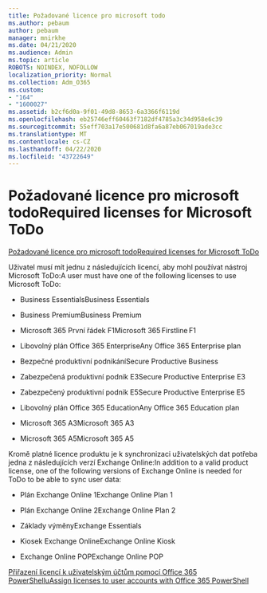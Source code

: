 ```yaml
---
title: Požadované licence pro microsoft todo
ms.author: pebaum
author: pebaum
manager: mnirkhe
ms.date: 04/21/2020
ms.audience: Admin
ms.topic: article
ROBOTS: NOINDEX, NOFOLLOW
localization_priority: Normal
ms.collection: Adm_O365
ms.custom:
- "164"
- "1600027"
ms.assetid: b2cf6d0a-9f01-49d8-8653-6a3366f6119d
ms.openlocfilehash: eb25746eff60463f7182df4785a3c34d958e6c39
ms.sourcegitcommit: 55eff703a17e500681d8fa6a87eb067019ade3cc
ms.translationtype: MT
ms.contentlocale: cs-CZ
ms.lasthandoff: 04/22/2020
ms.locfileid: "43722649"
---
```

# <a name="required-licenses-for-microsoft-todo"></a><span data-ttu-id="dceb4-102">Požadované licence pro microsoft todo</span><span class="sxs-lookup"><span data-stu-id="dceb4-102">Required licenses for Microsoft ToDo</span></span>

[<span data-ttu-id="dceb4-103">Požadované licence pro microsoft todo</span><span class="sxs-lookup"><span data-stu-id="dceb4-103">Required licenses for Microsoft ToDo</span></span>](https://support.office.com/article/381e9d1b-c500-49b5-973e-890fd86528d7.aspx)
  
<span data-ttu-id="dceb4-104">Uživatel musí mít jednu z následujících licencí, aby mohl používat nástroj Microsoft ToDo:</span><span class="sxs-lookup"><span data-stu-id="dceb4-104">A user must have one of the following licenses to use Microsoft ToDo:</span></span>
  
- <span data-ttu-id="dceb4-105">Business Essentials</span><span class="sxs-lookup"><span data-stu-id="dceb4-105">Business Essentials</span></span>

- <span data-ttu-id="dceb4-106">Business Premium</span><span class="sxs-lookup"><span data-stu-id="dceb4-106">Business Premium</span></span>

- <span data-ttu-id="dceb4-107">Microsoft 365 První řádek F1</span><span class="sxs-lookup"><span data-stu-id="dceb4-107">Microsoft 365 Firstline F1</span></span>

- <span data-ttu-id="dceb4-108">Libovolný plán Office 365 Enterprise</span><span class="sxs-lookup"><span data-stu-id="dceb4-108">Any Office 365 Enterprise plan</span></span>

- <span data-ttu-id="dceb4-109">Bezpečné produktivní podnikání</span><span class="sxs-lookup"><span data-stu-id="dceb4-109">Secure Productive Business</span></span>

- <span data-ttu-id="dceb4-110">Zabezpečená produktivní podnik E3</span><span class="sxs-lookup"><span data-stu-id="dceb4-110">Secure Productive Enterprise E3</span></span>

- <span data-ttu-id="dceb4-111">Zabezpečený produktivní podnik E5</span><span class="sxs-lookup"><span data-stu-id="dceb4-111">Secure Productive Enterprise E5</span></span>

- <span data-ttu-id="dceb4-112">Libovolný plán Office 365 Education</span><span class="sxs-lookup"><span data-stu-id="dceb4-112">Any Office 365 Education plan</span></span>

- <span data-ttu-id="dceb4-113">Microsoft 365 A3</span><span class="sxs-lookup"><span data-stu-id="dceb4-113">Microsoft 365 A3</span></span>

- <span data-ttu-id="dceb4-114">Microsoft 365 A5</span><span class="sxs-lookup"><span data-stu-id="dceb4-114">Microsoft 365 A5</span></span>

<span data-ttu-id="dceb4-115">Kromě platné licence produktu je k synchronizaci uživatelských dat potřeba jedna z následujících verzí Exchange Online:</span><span class="sxs-lookup"><span data-stu-id="dceb4-115">In addition to a valid product license, one of the following versions of Exchange Online is needed for ToDo to be able to sync user data:</span></span>
  
- <span data-ttu-id="dceb4-116">Plán Exchange Online 1</span><span class="sxs-lookup"><span data-stu-id="dceb4-116">Exchange Online Plan 1</span></span>

- <span data-ttu-id="dceb4-117">Plán Exchange Online 2</span><span class="sxs-lookup"><span data-stu-id="dceb4-117">Exchange Online Plan 2</span></span>

- <span data-ttu-id="dceb4-118">Základy výměny</span><span class="sxs-lookup"><span data-stu-id="dceb4-118">Exchange Essentials</span></span>

- <span data-ttu-id="dceb4-119">Kiosek Exchange Online</span><span class="sxs-lookup"><span data-stu-id="dceb4-119">Exchange Online Kiosk</span></span>

- <span data-ttu-id="dceb4-120">Exchange Online POP</span><span class="sxs-lookup"><span data-stu-id="dceb4-120">Exchange Online POP</span></span>

[<span data-ttu-id="dceb4-121">Přiřazení licencí k uživatelským účtům pomocí Office 365 PowerShellu</span><span class="sxs-lookup"><span data-stu-id="dceb4-121">Assign licenses to user accounts with Office 365 PowerShell</span></span>](https://docs.microsoft.com/office365/enterprise/powershell/assign-licenses-to-user-accounts-with-office-365-powershell )
  